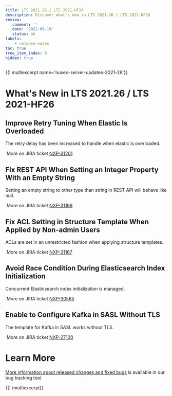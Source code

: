```yaml
---
title: LTS 2021.26 / LTS 2021-HF26
description: Discover what's new in LTS 2021.26 / LTS 2021-HF26
review:
   comment: ''
   date: '2022-09-19'
   status: ok
labels:
    - release-notes
toc: true
tree_item_index: 0
hidden: true
---
```


{{! multiexcerpt name='nuxeo-server-updates-2021-26'}}
# What's New in LTS 2021.26 / LTS 2021-HF26

## Improve Retry Tuning When Elastic Is Overloaded

The retry delay has been increased to handle when elastic is overloaded.

<i class="fa fa-long-arrow-right" aria-hidden="true"></i>&nbsp;More on JIRA ticket [NXP-31201](https://jira.nuxeo.com/browse/NXP-31201)

## Fix REST API When Setting an Integer Property With an Empty String

Setting an empty string to other type than string in REST API will behave like null.

<i class="fa fa-long-arrow-right" aria-hidden="true"></i>&nbsp;More on JIRA ticket [NXP-31199](https://jira.nuxeo.com/browse/NXP-31199)

## Fix ACL Setting in Structure Template When Applied by Non-admin Users

ACLs are set in an unrestricted fashion when applying structure templates.

<i class="fa fa-long-arrow-right" aria-hidden="true"></i>&nbsp;More on JIRA ticket [NXP-31167](https://jira.nuxeo.com/browse/NXP-31167)

## Avoid Race Condition During Elasticsearch Index Initialization

Concurrent Elasticsearch index initialization is managed.

<i class="fa fa-long-arrow-right" aria-hidden="true"></i>&nbsp;More on JIRA ticket [NXP-30565](https://jira.nuxeo.com/browse/NXP-30565)

## Enable to Configure Kafka in SASL Without TLS

The template for Kafka in SASL works without TLS.

<i class="fa fa-long-arrow-right" aria-hidden="true"></i>&nbsp;More on JIRA ticket [NXP-27100](https://jira.nuxeo.com/browse/NXP-27100)


# Learn More

[More information about released changes and fixed bugs](https://jira.nuxeo.com/secure/ReleaseNote.jspa?projectId=10011&version=21811) is available in our bug tracking tool.

{{! /multiexcerpt}}
